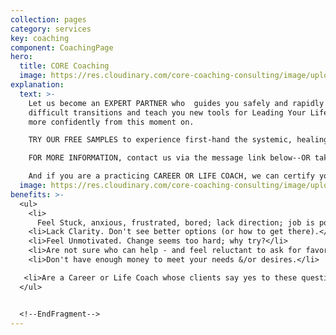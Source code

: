 ```yaml
---
collection: pages
category: services
key: coaching
component: CoachingPage
hero:
  title: CORE Coaching
  image: https://res.cloudinary.com/core-coaching-consulting/image/upload/v1596493058/pexels-pixabay-161154_uftaqi.jpg
explanation:
  text: >-
    Let us become an EXPERT PARTNER who  guides you safely and rapidly through
    difficult transitions and teach you new tools for Leading Your Life and Work
    more confidently from this moment on.

    TRY OUR FREE SAMPLES to experience first-hand the systemic, healing power of The Balancing Act: check out instructional videos, read the Career Compass report, and get an individualized report that reveals your own greatest strength and liability for transitions. 

    FOR MORE INFORMATION, contact us via the message link below--OR take a Premium Profile to get a full report on your own strengths and weaknesses, attend one of our excellent seminars, or sign up for our life-changing group implementation program. You can also speak directly with a Core Team member to explore how one-on-one coaching could positively change the course of your life and work forever. 

    And if you are a practicing CAREER OR LIFE COACH, we can certify you to enrich your clients with The Balancing Act processes, programs and profiles.
  image: https://res.cloudinary.com/core-coaching-consulting/image/upload/v1600731885/pexels-pixabay-39308_xdhgw6.jpg
benefits: >-
  <ul>
    <li>
      Feel Stuck, anxious, frustrated, bored; lack direction; job is poor fit.</li>
    <li>Lack Clarity. Don't see better options (or how to get there).</li>
    <li>Feel Unmotivated. Change seems too hard; why try?</li>
    <li>Are not sure who can help - and feel reluctant to ask for favors.</li>
    <li>Don't have enough money to meet your needs &/or desires.</li>

   <li>Are a Career or Life Coach whose clients say yes to these questions.</li>
  </ul>


  <!--EndFragment-->
---
```

